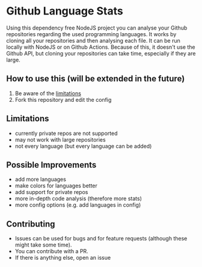 # Github Language Stats

Using this dependency free NodeJS project you can analyse your Github repositories regarding the used programming languages.
It works by cloning all your repositories and then analysing each file. It can be run locally with NodeJS or on Github Actions.
Because of this, it doesn't use the Github API, but cloning your repositories can take time, especially if they are large.

## How to use this (will be extended in the future)

1. Be aware of the [limitations](#limitations)
2. Fork this repository and edit the config


## Limitations

- currently private repos are not supported
- may not work with large repositories
- not every language (but every language can be added)

## Possible Improvements

- add more languages
- make colors for languages better
- add support for private repos
- more in-depth code analysis (therefore more stats)
- more config options (e.g. add languages in config)

## Contributing

- Issues can be used for bugs and for feature requests (although these might take some time).
- You can contribute with a PR.
- If there is anything else, open an issue
